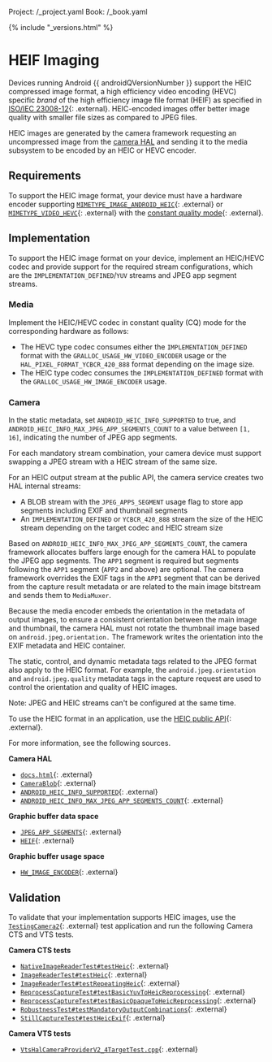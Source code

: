 Project: /_project.yaml
Book: /_book.yaml

{% include "_versions.html" %}

<!--
  Copyright 2019 The Android Open Source Project

  Licensed under the Apache License, Version 2.0 (the "License");
  you may not use this file except in compliance with the License.
  You may obtain a copy of the License at

      http://www.apache.org/licenses/LICENSE-2.0

  Unless required by applicable law or agreed to in writing, software
  distributed under the License is distributed on an "AS IS" BASIS,
  WITHOUT WARRANTIES OR CONDITIONS OF ANY KIND, either express or implied.
  See the License for the specific language governing permissions and
  limitations under the License.
-->

# HEIF Imaging

Devices running Android {{ androidQVersionNumber }} support the HEIC
compressed image format, a high
efficiency video encoding (HEVC) specific _brand_ of the high efficiency image
file format (HEIF) as specified in
[ISO/IEC 23008-12](https://www.iso.org/standard/66067.html){: .external}.
HEIC-encoded images offer
better image quality with smaller file sizes as compared to JPEG files.

HEIC images are generated by the camera framework requesting an uncompressed
image from the
[camera HAL](/devices/camera/camera3) and sending it to the media subsystem to
be encoded by an HEIC or HEVC encoder.

## Requirements

To support the HEIC image format, your device must have a hardware encoder
supporting
[`MIMETYPE_IMAGE_ANDROID_HEIC`](https://developer.android.com/reference/android/media/MediaFormat.html#MIMETYPE_IMAGE_ANDROID_HEIC){: .external}
or
[`MIMETYPE_VIDEO_HEVC`](https://developer.android.com/reference/android/media/MediaFormat.html#MIMETYPE_VIDEO_HEVC){: .external}
with the
[constant quality mode](https://developer.android.com/reference/android/media/MediaCodecInfo.EncoderCapabilities.html#BITRATE_MODE_CQ){: .external}.

## Implementation

To support the HEIC image format on your device, implement an HEIC/HEVC codec
and provide support for the required stream configurations, which are the
`IMPLEMENTATION_DEFINED`/`YUV` streams and JPEG app segment streams.

### Media

Implement the HEIC/HEVC codec in constant quality (CQ) mode for the
corresponding hardware as follows:

+   The HEVC type codec consumes either the `IMPLEMENTATION_DEFINED`
    format with the `GRALLOC_USAGE_HW_VIDEO_ENCODER` usage or the
    `HAL_PIXEL_FORMAT_YCBCR_420_888` format depending on the image size.
+   The HEIC type codec consumes the `IMPLEMENTATION_DEFINED` format with the
    `GRALLOC_USAGE_HW_IMAGE_ENCODER` usage.

### Camera

In the static metadata, set `ANDROID_HEIC_INFO_SUPPORTED` to true, and
`ANDROID_HEIC_INFO_MAX_JPEG_APP_SEGMENTS_COUNT` to a value between `[1, 16]`,
indicating the number of JPEG app segments.

For each mandatory stream combination, your camera device must support swapping
a JPEG stream with a HEIC stream of the same size.

For an HEIC output stream at the public API, the camera service creates two HAL
internal streams:

+   A BLOB stream with the `JPEG_APPS_SEGMENT` usage flag to store app
    segments including EXIF and thumbnail segments
+   An `IMPLEMENTATION_DEFINED` or `YCBCR_420_888` stream the size of the
    HEIC stream depending on the target codec and HEIC stream size

Based on `ANDROID_HEIC_INFO_MAX_JPEG_APP_SEGMENTS_COUNT`, the camera framework
allocates buffers large enough for the camera HAL to populate the JPEG app
segments. The `APP1` segment is required but segments following the `APP1`
segment (`APP2` and above) are optional. The camera framework overrides the EXIF
tags in the `APP1` segment that can be derived from the capture result metadata
or are related to the main image bitstream and sends them to `MediaMuxer`.

Because the media encoder embeds the orientation in the metadata of output
images, to ensure a consistent orientation between the main image and thumbnail,
the camera HAL must not rotate the thumbnail image based on
`android.jpeg.orientation.` The framework writes the orientation into the EXIF
metadata and HEIC container.

The static, control, and dynamic metadata tags related to the JPEG format also
apply to the HEIC format. For example, the `android.jpeg.orientation` and
`android.jpeg.quality` metadata tags in the capture request are used to control
the orientation and quality of HEIC images.

Note: JPEG and HEIC streams can't be
configured at the same time.

To use the HEIC format in an application, use the
[HEIC public API](https://developer.android.com/reference/android/graphics/ImageFormat#HEIC){: .external}.

For more information, see the following sources.

**Camera HAL**

+   [`docs.html`](https://android.googlesource.com/platform/system/media/+/a44fd450eae51e671b1020d4f2fb146b181bc1f7/camera/docs/docs.html#31733){: .external}
+   [`CameraBlob`](https://android.googlesource.com/platform/hardware/interfaces/+/55386823a318309bfe1cc40175afa615225cabb1/camera/device/3.5/types.hal#156){: .external}
+   [`ANDROID_HEIC_INFO_SUPPORTED`](https://android.googlesource.com/platform/hardware/interfaces/+/55386823a318309bfe1cc40175afa615225cabb1/camera/metadata/3.4/types.hal#166){: .external}
+   [`ANDROID_HEIC_INFO_MAX_JPEG_APP_SEGMENTS_COUNT`](https://android.googlesource.com/platform/hardware/interfaces/+/55386823a318309bfe1cc40175afa615225cabb1/camera/metadata/3.4/types.hal#172){: .external}

**Graphic buffer data space**

+   [`JPEG_APP_SEGMENTS`](https://android.googlesource.com/platform/hardware/interfaces/+/55386823a318309bfe1cc40175afa615225cabb1/graphics/common/1.2/types.hal#66){: .external}
+   [`HEIF`](https://android.googlesource.com/platform/hardware/interfaces/+/55386823a318309bfe1cc40175afa615225cabb1/graphics/common/1.2/types.hal#77){: .external}

**Graphic buffer usage space**

+   [`HW_IMAGE_ENCODER`](https://android.googlesource.com/platform/hardware/interfaces/+/55386823a318309bfe1cc40175afa615225cabb1/graphics/common/1.2/types.hal#105){: .external}

## Validation

To validate that your implementation supports HEIC images, use the
[`TestingCamera2`](https://android.googlesource.com/platform/pdk/+/refs/heads/master/apps/TestingCamera2/){: .external}
test application and run the following Camera CTS and VTS tests.

**Camera CTS tests**

+   [`NativeImageReaderTest#testHeic`](https://android.googlesource.com/platform/cts/+/refs/heads/master/tests/camera/src/android/hardware/camera2/cts/NativeImageReaderTest.java#46){: .external}
+   [`ImageReaderTest#testHeic`](https://android.googlesource.com/platform/cts/+/refs/heads/master/tests/camera/src/android/hardware/camera2/cts/ImageReaderTest.java#207){: .external}
+   [`ImageReaderTest#testRepeatingHeic`](https://android.googlesource.com/platform/cts/+/refs/heads/master/tests/camera/src/android/hardware/camera2/cts/ImageReaderTest.java#257){: .external}
+   [`ReprocessCaptureTest#testBasicYuvToHeicReprocessing`](https://android.googlesource.com/platform/cts/+/refs/heads/master/tests/camera/src/android/hardware/camera2/cts/ReprocessCaptureTest.java#122){: .external}
+   [`ReprocessCaptureTest#testBasicOpaqueToHeicReprocessing`](https://android.googlesource.com/platform/cts/+/refs/heads/master/tests/camera/src/android/hardware/camera2/cts/ReprocessCaptureTest.java#170){: .external}
+   [`RobustnessTest#testMandatoryOutputCombinations`](https://android.googlesource.com/platform/cts/+/refs/heads/master/tests/camera/src/android/hardware/camera2/cts/RobustnessTest.java#230){: .external}
+   [`StillCaptureTest#testHeicExif`](https://android.googlesource.com/platform/cts/+/refs/heads/master/tests/camera/src/android/hardware/camera2/cts/StillCaptureTest.java#116){: .external}

**Camera VTS tests**

+   [`VtsHalCameraProviderV2_4TargetTest.cpp`](https://android.googlesource.com/platform/hardware/interfaces/+/refs/heads/master/camera/provider/2.4/vts/functional/VtsHalCameraProviderV2_4TargetTest.cpp#2357){: .external}
